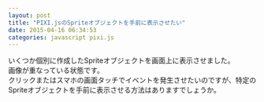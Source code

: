 ```yaml
---
layout: post
title: "PIXI.jsのSpriteオブジェクトを手前に表示させたい"
date: 2015-04-16 06:34:53
categories: javascript pixi.js
---
```

<p>いくつか個別に作成したSpriteオブジェクトを画面上に表示させました。<br>
画像が重なっている状態です。<br>
クリックまたはスマホの画面タッチでイベントを発生させたいのですが、特定のSpriteオブジェクトを手前に表示させる方法はありますでしょうか。</p>
